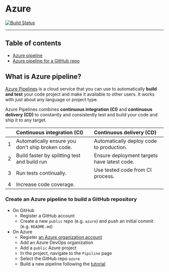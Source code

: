 # Azure

[![Build Status](https://dev.azure.com/dj-azure/dao1/_apis/build/status/dj-application.azure?branchName=master)](https://dev.azure.com/dj-azure/dao1/_build/latest?definitionId=1&branchName=master)

---

## Table of contents
- [Azure pipeline](#azure)
- [Azure pipeline for a GitHub repo](#github)


## What is Azure pipeline?

[Azure Pipelines](https://docs.microsoft.com/en-us/azure/devops/pipelines/get-started/what-is-azure-pipelines?view=azure-devops) is a cloud service that you can use to automatically **build and test** your code project and make it available to other users. It works with just about any language or project type.

Azure Pipelines combines **continuous integration (CI)** and **continuous delivery (CD)** to constantly and consistently test and build your code and ship it to any target.

|   |Continuous integration (CI)   |Continuous delivery (CD)   |
|---|:---|:---|
|1|Automatically ensure you don't ship broken code.   |Automatically deploy code to production.   |
|2|Build faster by splitting test and build run   |Ensure deployment targets have latest code.   |
|3|Run tests continually.   |Use tested code from CI process.     |
|4|Increase code coverage.   | |


### Create an Azure pipeline to build a GitHub repository

- On GitHub
   * Register a GitHub account
   * Create a new `public` repo (e.g. `azure`) and push an initial commit (e.g. `README.md`)
- On Azure
   * Register [an Azure organization account](https://docs.microsoft.com/en-us/azure/devops/pipelines/get-started/pipelines-sign-up?view=azure-devops)
   * Add an Azure DevOps organization
   * Add a `public` Azure project
   * In the project, navigate to the `Pipiline` page
   * Select the GitHub repo `azure`
   * Build a new pipeline following the [tutorial](https://docs.microsoft.com/en-us/azure/devops/pipelines/create-first-pipeline?view=azure-devops&tabs=tfs-2018-2)
